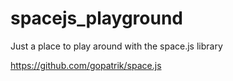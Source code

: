 # spacejs_playground

Just a place to play around with the space.js library

https://github.com/gopatrik/space.js
